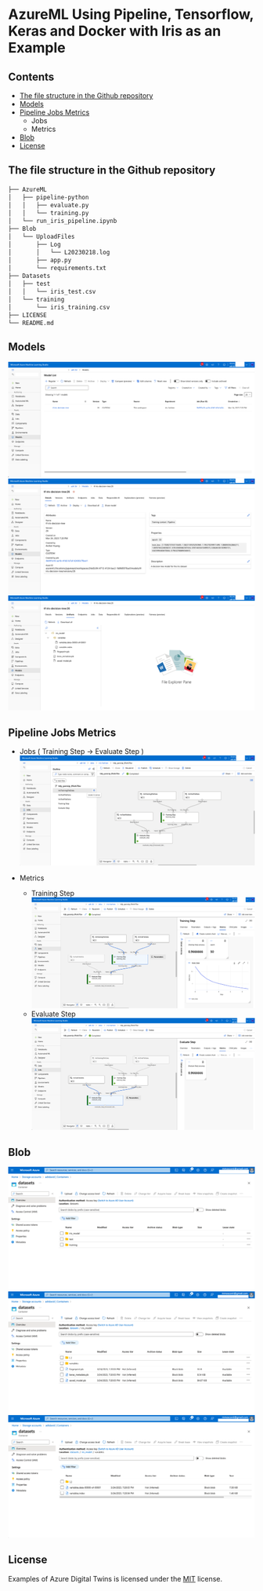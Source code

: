 # AzureML Using Pipeline, Tensorflow, Keras and Docker with Iris as an Example
## Contents
- [The file structure in the Github repository](#the-file-structure-in-the-github-repository)
- [Models](#models)
- [Pipeline Jobs Metrics](#pipeline-jobs-metrics)
  - Jobs
  - Metrics
- [Blob](#blob)
- [License](#license)

## The file structure in the Github repository
```
├── AzureML
│   ├── pipeline-python
│   │   ├── evaluate.py
│   │   └── training.py
│   └── run_iris_pipeline.ipynb
├── Blob
│   └── UploadFiles
│       ├── Log
│       │   └── L20230218.log
│       ├── app.py
│       └── requirements.txt
├── Datasets
│   ├── test
│   │   └── iris_test.csv
│   └── training
│       └── iris_training.csv
├── LICENSE
└── README.md
```
## Models
![](./Images/1.png)
![](./Images/2.png)
![](./Images/3.png)

## Pipeline Jobs Metrics
* Jobs ( Training Step → Evaluate Step )
![](./Images/4.png)

* Metrics
  * Training Step
    ![](./Images/5.png)
  * Evaluate Step
    ![](./Images/6.png)

## Blob
![](./Images/7.png)
![](./Images/8.png)
![](./Images/9.png)

## License
Examples of Azure Digital Twins is licensed under the [MIT](./LICENSE) license.